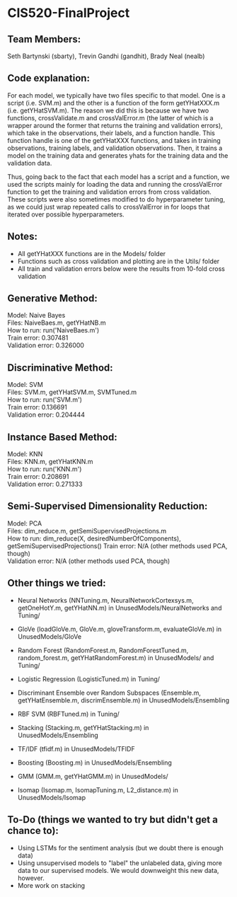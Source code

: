 # CIS520-FinalProject
## Team Members:
Seth Bartynski (sbarty), Trevin Gandhi (gandhit), Brady Neal (nealb)

## Code explanation: 
For each model, we typically have two files specific to that
model. One is a script (i.e. SVM.m) and the other is a function of the form
getYHatXXX.m (i.e. getYHatSVM.m). The reason we did this is because we have two
functions, crossValidate.m and crossValError.m (the latter of which is a wrapper
around the former that returns the training and validation errors), 
which take in the observations, their labels, and a function
handle. This function handle is one of the getYHatXXX functions, and takes in
training observations, training labels, and validation observations. Then, it
trains a model on the training data and generates yhats for the training data
and the validation data. 

Thus, going back to the fact that each model has a script and a function, we
used the scripts mainly for loading the data and running the crossValError 
function to get the training and validation errors from cross validation. These
scripts were also sometimes modified to do hyperparameter tuning, as we could
just wrap repeated calls to crossValError in for loops that iterated over
possible hyperparameters.

## Notes:
- All getYHatXXX functions are in the Models/ folder
- Functions such as cross validation and plotting are in the Utils/ folder
- All train and validation errors below were the results from 10-fold
cross validation

## Generative Method: 
Model: Naive Bayes  
Files: NaiveBaes.m, getYHatNB.m  
How to run: run('NaiveBaes.m')  
Train error: 0.307481  
Validation error: 0.326000  

## Discriminative Method: 
Model: SVM  
Files: SVM.m, getYHatSVM.m, SVMTuned.m  
How to run: run('SVM.m')  
Train error: 0.136691  
Validation error: 0.204444  

## Instance Based Method: 
Model: KNN  
Files: KNN.m, getYHatKNN.m  
How to run: run('KNN.m')  
Train error: 0.208691  
Validation error: 0.271333  

## Semi-Supervised Dimensionality Reduction: 
Model: PCA  
Files: dim_reduce.m, getSemiSupervisedProjections.m  
How to run: dim_reduce(X, desiredNumberOfComponents), 
            getSemiSupervisedProjections()
Train error: N/A (other methods used PCA, though)  
Validation error:  N/A (other methods used PCA, though)  


## Other things we tried:
- Neural Networks (NNTuning.m, NeuralNetworkCortexsys.m, getOneHotY.m,
getYHatNN.m) in UnusedModels/NeuralNetworks and Tuning/

- GloVe (loadGloVe.m, GloVe.m, gloveTransform.m, evaluateGloVe.m)
in UnusedModels/GloVe

- Random Forest (RandomForest.m, RandomForestTuned.m, random_forest.m,
getYHatRandomForest.m) in UnusedModels/ and Tuning/

- Logistic Regression (LogisticTuned.m) in Tuning/

- Discriminant Ensemble over Random Subspaces (Ensemble.m, getYHatEnsemble.m,
discrimEnsemble.m) in UnusedModels/Ensembling

- RBF SVM (RBFTuned.m) in Tuning/

- Stacking (Stacking.m, getYHatStacking.m) in UnusedModels/Ensembling

- TF/IDF (tfidf.m) in UnusedModels/TFIDF

- Boosting (Boosting.m) in UnusedModels/Ensembling

- GMM (GMM.m, getYHatGMM.m) in UnusedModels/

- Isomap (Isomap.m, IsomapTuning.m, L2_distance.m) in UnusedModels/Isomap

## To-Do (things we wanted to try but didn't get a chance to):
- Using LSTMs for the sentiment analysis (but we doubt there is enough data)
- Using unsupervised models to "label" the unlabeled data, giving more data
to our supervised models. We would downweight this new data, however.
- More work on stacking